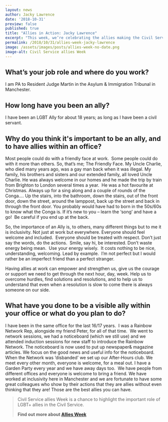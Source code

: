 ```yaml
---
layout: news
author: Jacky Lawrence
date: '2018-10-31'
preview: false
published: true
title: "Allies in Action: Jacky Lawrence"
excerpt: "This week, we’re celebrating the allies making the Civil Service a great place to work for LGBT+ people. Jacky works in the Asylum and Immigration Tribunal. In this post, Jacky shares what being an ally means to them."
permalink: /2018/10/31/allies-week-jacky-lawrence
image: /assets/images/posts/allies-week-no-date.png
image-alt: Civil Service allies Week
---
```


## What’s your job role and where do you work? 

I am PA to Resident Judge Martin in the Asylum & Immigration Tribunal in Manchester.

## How long have you been an ally? 

I have been an LGBT Ally for about 18 years; as long as I have been a civil servant.

## Why do you think it's important to be an ally, and to have allies within an office? 

Most people could do with a friendly face at work.  Some people could do with it more than others. So, that’s me; The Friendly Face. My Uncle Charlie, who died many years ago, was a gay man back when it was illegal. My family, his brothers and sisters and our extended family, all loved Uncle Charlie. He was always welcome in our homes and he made the trip by train from Brighton to London several times a year.  He was a hot favourite at Christmas. Always up for a sing along and a couple of rounds of the Conga…. Up the stairs, into the bathroom, down the stairs, out of the front door, down the street, around the lamppost, back up the street and back in through the front door. You probably would have had to born in the 50s/60s to know what the Conga is. If it’s new to you – learn the ‘song’ and have a go!  Be careful if you end up at the back.

So, the importance of an Ally is, to others, many different things but to me it is inclusivity. Not just at work but everywhere. Everyone should feel welcome and included.  Everyone should be treated with respect. Don’t just say the words, do the actions.  Smile, say hi, be interested. Don’t waste energy being mean.  Use your energy wisely.  It costs nothing to be nice, understanding, welcoming. Lead by example.  I’m not perfect but I would rather be an imperfect friend than a perfect stranger.

Having allies at work can empower and strengthen us, give us the courage or support we need to get through the next hour, day, week. Help us to overcome hurdles, find solutions and resolutions, and to help us to understand that even when a resolution is slow to come there is always someone on our side.

## What have you done to be a visible ally within your office or what do you plan to do? 

I have been in the same office for the last 16/17 years.  I was a Rainbow Network Rep, alongside my friend Peter, for all of that time.  We went to network sessions, we had a noticeboard (which we still use) and we attended induction sessions for new staff to introduce the Rainbow Network. The noticeboard is now used to put up newspaper& magazine articles. We focus on the good news and useful info for the noticeboard.  When the Network was ‘disbanded’ we set up our After-Hours club. We meet every other month, everyone is welcome, for a meal out. I have a Garden Party every year and we have away days too.  We have people from different offices and everyone is welcome to bring a friend. We have worked at inclusivity here in Manchester and we are fortunate to have some great colleagues who show by their actions that they are allies without even thinking that they are! Those are the best allies you can have.

> Civil Service allies Week is a chance to highlight the important role of LGBT+ allies in the Civil Service. 
>
> **Find out more about [Allies Week](/allies-week)**
